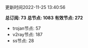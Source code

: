 更新时间2022-11-25 13:40:56

**总订阅: 73**
**总节点: 1083**
**有效节点: 272**
- trojan节点: 57
- v2ray节点: 187
- ss节点: 28
